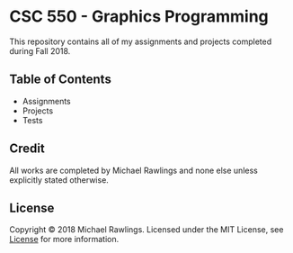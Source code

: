 # CSC 550 - Graphics Programming 
This repository contains all of my assignments and projects completed during Fall 2018.

## Table of Contents
* Assignments
* Projects
* Tests


## Credit
All works are completed by Michael Rawlings and none else unless explicitly stated otherwise.

## License
Copyright &copy; 2018 Michael Rawlings. Licensed under the MIT License, see [License](LICENSE) for more information.
